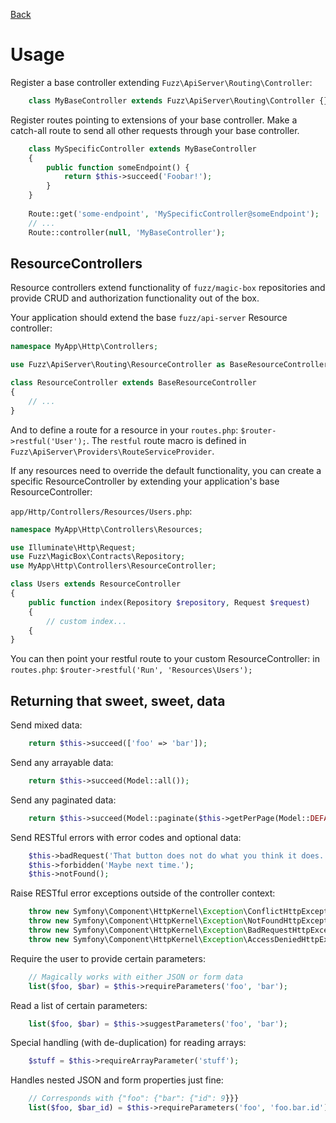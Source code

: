 [Back](index.md)

# Usage
Register a base controller extending `Fuzz\ApiServer\Routing\Controller`:

```php
    class MyBaseController extends Fuzz\ApiServer\Routing\Controller {}
```
Register routes pointing to extensions of your base controller. Make a catch-all route to send all other requests through your base controller.

```php
    class MySpecificController extends MyBaseController
    {
        public function someEndpoint() {
            return $this->succeed('Foobar!');
        }
    }
    
    Route::get('some-endpoint', 'MySpecificController@someEndpoint');
    // ...
    Route::controller(null, 'MyBaseController');
```
## ResourceControllers
Resource controllers extend functionality of `fuzz/magic-box` repositories and provide CRUD and authorization functionality out of the box.

Your application should extend the base `fuzz/api-server` Resource controller:

```php
namespace MyApp\Http\Controllers;

use Fuzz\ApiServer\Routing\ResourceController as BaseResourceController;

class ResourceController extends BaseResourceController
{
	// ...
}

```

And to define a route for a resource in your `routes.php`: `$router->restful('User');`. The `restful` route macro is defined in `Fuzz\ApiServer\Providers\RouteServiceProvider`.


If any resources need to override the default functionality, you can create a specific ResourceController by extending your application's base ResourceController:

`app/Http/Controllers/Resources/Users.php`:

```php
namespace MyApp\Http\Controllers\Resources;

use Illuminate\Http\Request;
use Fuzz\MagicBox\Contracts\Repository;
use MyApp\Http\Controllers\ResourceController;

class Users extends ResourceController
{
	public function index(Repository $repository, Request $request)
	{
		// custom index...
	{
}

```

You can then point your restful route to your custom ResourceController:
 in `routes.php`: `$router->restful('Run', 'Resources\Users');`

## Returning that sweet, sweet, data
Send mixed data:

```php
    return $this->succeed(['foo' => 'bar']);
```
Send any arrayable data:

```php
    return $this->succeed(Model::all());
```
Send any paginated data:

```php
    return $this->succeed(Model::paginate($this->getPerPage(Model::DEFAULT_PER_PAGE)));
```
Send RESTful errors with error codes and optional data:

```php
    $this->badRequest('That button does not do what you think it does.');
    $this->forbidden('Maybe next time.');
    $this->notFound();
```
Raise RESTful error exceptions outside of the controller context:

```php
	throw new Symfony\Component\HttpKernel\Exception\ConflictHttpException;
	throw new Symfony\Component\HttpKernel\Exception\NotFoundHttpException;
	throw new Symfony\Component\HttpKernel\Exception\BadRequestHttpException;
	throw new Symfony\Component\HttpKernel\Exception\AccessDeniedHttpException;
```
Require the user to provide certain parameters:

```php
    // Magically works with either JSON or form data
    list($foo, $bar) = $this->requireParameters('foo', 'bar');
```
Read a list of certain parameters:

```php
    list($foo, $bar) = $this->suggestParameters('foo', 'bar');
```
Special handling (with de-duplication) for reading arrays:

```php
    $stuff = $this->requireArrayParameter('stuff');
```
Handles nested JSON and form properties just fine:

```php
    // Corresponds with {"foo": {"bar": {"id": 9}}}
    list($foo, $bar_id) = $this->requireParameters('foo', 'foo.bar.id');